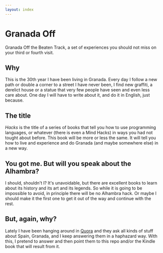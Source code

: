 ```yaml
---
layout: index
---
```


Granada Off
===========

Granada Off the Beaten Track, a set of experiences you should not miss on your third or fourth visit.

## Why

This is the 30th year I have been living in Granada. Every day I follow a new path or double a corner to a street I have never been, I find new graffiti, a derelict house or a statue that very few people have seen and even less care about. One day I will have to write about it, and do it in English, just because.

## The title

*Hacks* is the title of a series of books that tell you how to use programming languages, or whatever (there is even a Mind Hacks) in ways you had not tought about before. This book will be more or less the same. It will tell you how to live and experience and do Granada (and maybe somewhere else) in a new way.

## You got me. But will you speak about the Alhambra?

I should, shouldn't I? It's unavoidable, but there are excellent books to learn about its history and its art and its legends. So while it is going to be impossible to avoid, in principle there will be no Alhambra hack. Or maybe I should make it the first one to get it out of the way and continue with the rest.

## But, again, why?

Lately I have been hanging around in [Quora](http://quora.com) and they ask all kinds of stuff about Spain, Granada, and I keep answering them in a haphazard way. With this, I pretend to answer and then point them to this repo and/or the Kindle book that will result from it. 
